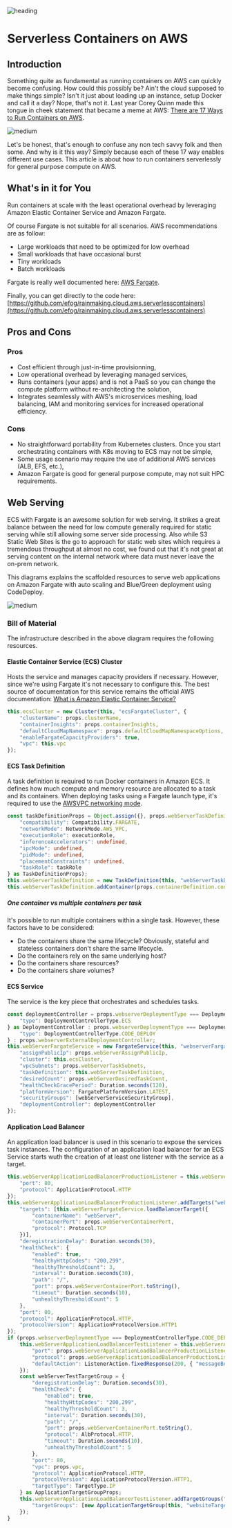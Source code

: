 ![heading](https://assets.rainmaking.cloud/images/neighborhood.png)

# Serverless Containers on AWS

## Introduction

Something quite as fundamental as running containers on AWS can quickly become confusing. How could this possibly be? Ain't the cloud supposed to make things simple? Isn't it just about loading up an instance, setup Docker and call it a day? Nope, that's not it. Last year Corey Quinn made this tongue in cheek statement that became a meme at AWS: [There are 17 Ways to Run Containers on AWS](https://www.lastweekinaws.com/blog/the-17-ways-to-run-containers-on-aws/). 

![medium](https://pbs.twimg.com/media/E1vfq8qVIAUkVNK?format=jpg&name=small)

Let's be honest, that's enough to confuse any non tech savvy folk and then some. And why is it this way? Simply because each of these 17 way enables different use cases. This article is about how to run containers serverlessly for general purpose compute on AWS.

## What's in it for You

Run containers at scale with the least operational overhead by leveraging Amazon Elastic Container Service and Amazon Fargate. 

Of course Fargate is not suitable for all scenarios. AWS recommendations are as follow:

- Large workloads that need to be optimized for low overhead
- Small workloads that have occasional burst
- Tiny workloads
- Batch workloads

Fargate is really well documented here: [AWS Fargate](https://docs.aws.amazon.com/AmazonECS/latest/developerguide/AWS_Fargate.html).

Finally, you can get directly to the code here: [https://github.com/efog/rainmaking.cloud.aws.serverlesscontainers](https://github.com/efog/rainmaking.cloud.aws.serverlesscontainers)

## Pros and Cons

### Pros

- Cost efficient through just-in-time provisionning,
- Low operational overhead by leveraging managed services,
- Runs containers (your apps) and is not a PaaS so you can change the compute platform without re-architecting the solution,
- Integrates seamlessly with AWS's microservices meshing, load balancing, IAM and monitoring services for increased operational efficiency.

### Cons

- No straightforward portability from Kubernetes clusters. Once you start orchestrating containers with K8s moving to ECS may not be simple,
- Some usage scenario may require the use of additional AWS services (ALB, EFS, etc.),
- Amazon Fargate is good for general purpose compute, may not suit HPC requirements.

##  Web Serving

ECS with Fargate is an awesome solution for web serving. It strikes a great balance between the need for low compute generally required for static serving while still allowing some server side processing. Also while S3 Static Web Sites is the go to approach for static web sites which requires a tremendous throughput at almost no cost, we found out that it's not great at serving content on the internal network where data must never leave the on-prem network.

This diagrams explains the scaffolded resources to serve web applications on Amazon Fargate with auto scaling and Blue/Green deployment using CodeDeploy.

![medium](https://assets.rainmaking.cloud/images/ecs_fargate_web_server_awshla.png)

### Bill of Material

The infrastructure described in the above diagram requires the following resources.

#### Elastic Container Service (ECS) Cluster

Hosts the service and manages capacity providers if necessary. However, since we're using Fargate it's not necessary to configure this. The best source of documentation for this service remains the official AWS documentation: [What is Amazon Elastic Container Service?](https://docs.aws.amazon.com/AmazonECS/latest/developerguide/Welcome.html)

````typescript
this.ecsCluster = new Cluster(this, "ecsFargateCluster", {
    "clusterName": props.clusterName,
    "containerInsights": props.containerInsights,
    "defaultCloudMapNamespace": props.defaultCloudMapNamespaceOptions,
    "enableFargateCapacityProviders": true,
    "vpc": this.vpc
});
````

#### ECS Task Definition

A task definition is required to run Docker containers in Amazon ECS. It defines how much compute and memory resource are allocated to a task and its containers. When deploying tasks using a Fargate launch type, it's required to use the [AWSVPC networking mode](https://docs.aws.amazon.com/AmazonECS/latest/developerguide/task-networking-awsvpc.html).

````typescript
const taskDefinitionProps = Object.assign({}, props.webServerTaskDefinitionProps, {
    "compatibility": Compatibility.FARGATE,
    "networkMode": NetworkMode.AWS_VPC,
    "executionRole": executionRole,
    "inferenceAccelerators": undefined,
    "ipcMode": undefined,
    "pidMode": undefined,
    "placementConstraints": undefined,
    "taskRole": taskRole
} as TaskDefinitionProps);
this.webServerTaskDefinition = new TaskDefinition(this, "webServerTaskDefinition", taskDefinitionProps);
this.webServerTaskDefinition.addContainer(props.containerDefinition.containerName, props.containerDefinition);
````

##### One container vs multiple containers per task

It's possible to run multiple containers within a single task. However, these factors have to be considered:

- Do the containers share the same lifecycle? Obviously, stateful and stateless containers don't share the same lifecycle.
- Do the containers rely on the same underlying host?
- Do the containers share resources?
- Do the containers share volumes?

#### ECS Service

The service is the key piece that orchestrates and schedules tasks.

````typescript
const deploymentController = props.webserverDeploymentType === DeploymentControllerType.ECS ? {
    "type": DeploymentControllerType.ECS
} as DeploymentController : props.webserverDeploymentType === DeploymentControllerType.CODE_DEPLOY ? {
    "type": DeploymentControllerType.CODE_DEPLOY
} : props.webserverExternalDeploymentController;
this.webServerFargateService = new FargateService(this, "webserverFargateService", {
    "assignPublicIp": props.webServerAssignPublicIp,
    "cluster": this.ecsCluster,
    "vpcSubnets": props.webServerTaskSubnets,
    "taskDefinition": this.webServerTaskDefinition,
    "desiredCount": props.webServerDesiredTaskCount,
    "healthCheckGracePeriod": Duration.seconds(120),
    "platformVersion": FargatePlatformVersion.LATEST,
    "securityGroups": [webServerServiceSecurityGroup],
    "deploymentController": deploymentController
});
````

#### Application Load Balancer

An application load balancer is used in this scenario to expose the services task instances. The configuration of an application load balancer for an ECS Service starts wuth the creation of at least one listener with the service as a target.

````typescript
this.webServerApplicationLoadBalancerProductionListener = this.webServerApplicationLoadBalancer.addListener("productionListener", {
    "port": 80,
    "protocol": ApplicationProtocol.HTTP
});
this.webServerApplicationLoadBalancerProductionListener.addTargets("webServerProductionTargetGroup", {
    "targets": [this.webServerFargateService.loadBalancerTarget({
        "containerName": "webServer",
        "containerPort": props.webServerContainerPort,
        "protocol": Protocol.TCP
    })],
    "deregistrationDelay": Duration.seconds(30),
    "healthCheck": {
        "enabled": true,
        "healthyHttpCodes": "200,299",
        "healthyThresholdCount": 3,
        "interval": Duration.seconds(30),
        "path": "/",
        "port": props.webServerContainerPort.toString(),
        "timeout": Duration.seconds(10),
        "unhealthyThresholdCount": 5
    },
    "port": 80,
    "protocol": ApplicationProtocol.HTTP,
    "protocolVersion": ApplicationProtocolVersion.HTTP1
});
if (props.webserverDeploymentType === DeploymentControllerType.CODE_DEPLOY) {
    this.webServerApplicationLoadBalancerTestListener = this.webServerApplicationLoadBalancer.addListener("testListener", {
        "port": props.webServerApplicationLoadBalancerProductionListenerPort || 8080,
        "protocol": props.webServerApplicationLoadBalancerProductionListenerProtocol || ApplicationProtocol.HTTP,
        "defaultAction": ListenerAction.fixedResponse(200, { "messageBody": "This is the ALB Default Action" })
    });
    const webServerTestTargetGroup = {
        "deregistrationDelay": Duration.seconds(30),
        "healthCheck": {
            "enabled": true,
            "healthyHttpCodes": "200,299",
            "healthyThresholdCount": 3,
            "interval": Duration.seconds(30),
            "path": "/",
            "port": props.webServerContainerPort.toString(),
            "protocol": AlbProtocol.HTTP,
            "timeout": Duration.seconds(10),
            "unhealthyThresholdCount": 5
        },
        "port": 80,
        "vpc": props.vpc,
        "protocol": ApplicationProtocol.HTTP,
        "protocolVersion": ApplicationProtocolVersion.HTTP1,
        "targetType": TargetType.IP
    } as ApplicationTargetGroupProps;
    this.webServerApplicationLoadBalancerTestListener.addTargetGroups("test", {
        "targetGroups": [new ApplicationTargetGroup(this, "websiteTargetGroupGreen", webServerTestTargetGroup)]
    });
}
````




